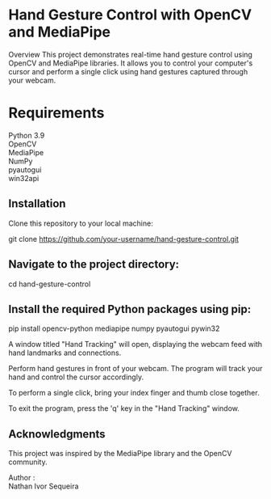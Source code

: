 # Hand Gesture Control with OpenCV and MediaPipe
Overview
This project demonstrates real-time hand gesture control using OpenCV and MediaPipe libraries. It allows you to control your computer's cursor and perform a single click using hand gestures captured through your webcam.

# Requirements
Python 3.9<br>
OpenCV<br>
MediaPipe<br>
NumPy<br>
pyautogui<br>
win32api<br>

## Installation
Clone this repository to your local machine:

git clone https://github.com/your-username/hand-gesture-control.git

## Navigate to the project directory:

cd hand-gesture-control

## Install the required Python packages using pip:

pip install opencv-python mediapipe numpy pyautogui pywin32
   
A window titled "Hand Tracking" will open, displaying the webcam feed with hand landmarks and connections.

Perform hand gestures in front of your webcam. The program will track your hand and control the cursor accordingly.

To perform a single click, bring your index finger and thumb close together.

To exit the program, press the 'q' key in the "Hand Tracking" window.<br>


## Acknowledgments<br>
This project was inspired by the MediaPipe library and the OpenCV community.<br>

Author :<br>
Nathan Ivor Sequeira 
